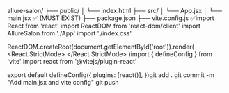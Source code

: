 allure-salon/
├── public/
│   └── index.html
├── src/
│   └── App.jsx
│   └── main.jsx ✅ (MUST EXIST)
├── package.json
├── vite.config.js ✅import React from 'react'
import ReactDOM from 'react-dom/client'
import AllureSalon from './App'
import './index.css'

ReactDOM.createRoot(document.getElementById('root')).render(
  <React.StrictMode>
    <AllureSalon />
  </React.StrictMode>
)import { defineConfig } from 'vite'
import react from '@vitejs/plugin-react'

export default defineConfig({
  plugins: [react()],
})git add .
git commit -m "Add main.jsx and vite config"
git push
